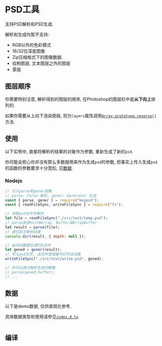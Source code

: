# PSD工具

支持PSD解析和PSD生成. 

解析和生成均暂不支持: 
- RGB以外的色彩模式
- 16/32位深度图像
- Zip压缩格式下的图像数据. 
- 绘制图层, 文本图层之外的图层
- 蒙版

## 图层顺序

你需要特别注意, 解析得到的图层的顺序, 在Photoshop的图层栏中是**从下向上**排列的. 

如果你需要从上向下渲染图层, 则为`layers`属性调用[`Array.prototype.reverse()`](https://developer.mozilla.org/zh-CN/docs/Web/JavaScript/Reference/Global_Objects/Array/reverse)方法. 

## 使用

以下实例中, 直接将解析的结果的对象作为参数, 重新生成了新的`psd`. 

你可能会担心你并没有那么多数据用来作为生成`psd`的参数, 但事实上传入生成`psd`的函数的参数要求十分宽松, 见[数据](#数据). 

### Nodejs

```js
// 引入parse和gener函数
// parse: Parse 解析, gener: Generator 生成
const { parse, gener } = require("keypsd");
const { readFileSync, writeFileSync } = require("fs");

// 读取psd文件并解析
let file = readFileSync("./src/test/temp.psd");
// parse接受Uint8Array, Buffer或ArrayBuffer
let result = parse(file);
// 递归显示解析结果
console.dir(result, { depth: null });

// 由测试数据生成PSD文件
let gened = gener(result);
// 写入psd文件, 去文件管理器中打开试试看
writeFileSync("./src/test/write.psd", gened);

// 你可以再次解析生成的数据
// parse(gened.buffer);
// ...
```

## 数据

以下是demo数据, 仅供直观化参考. 

具体数据类型和使用请参见[`index.d.ts`](/src/index.d.ts). 

```js
```

## 编译
